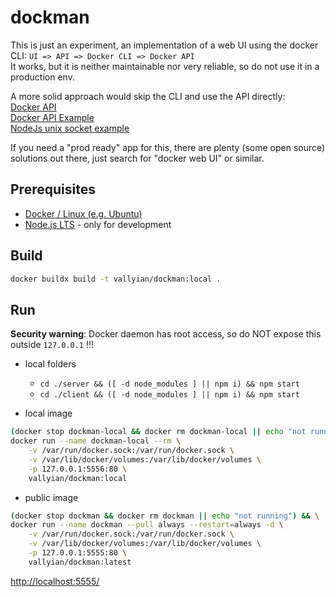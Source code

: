 # dockman

This is just an experiment, an implementation of a web UI using the docker CLI: `UI => API => Docker CLI => Docker API`  
It works, but it is neither maintainable nor very reliable, so do not use it in a production env.  

A more solid approach would skip the CLI and use the API directly:  
[Docker API](https://docs.docker.com/engine/api/v1.41/)  
[Docker API Example](https://docs.docker.com/engine/api/sdk/examples/)  
[NodeJs unix socket example](https://stackoverflow.com/questions/41177350/node-js-send-get-request-via-unix-socket)  

If you need a "prod ready" app for this, there are plenty (some open source) solutions out there, just search for "docker web UI" or similar.

## Prerequisites

* [Docker / Linux (e.g. Ubuntu)](https://docs.docker.com/engine/install/ubuntu/)
* [Node.js LTS](https://nodejs.org/en/) - only for development

## Build

```sh
docker buildx build -t vallyian/dockman:local .
```

## Run

**Security warning**: Docker daemon has root access, so do NOT expose this outside `127.0.0.1` !!!

* local folders
  * `cd ./server && ([ -d node_modules ] || npm i) && npm start`
  * `cd ./client && ([ -d node_modules ] || npm i) && npm start`

* local image

```sh
(docker stop dockman-local && docker rm dockman-local || echo "not running") && \
docker run --name dockman-local --rm \
    -v /var/run/docker.sock:/var/run/docker.sock \
    -v /var/lib/docker/volumes:/var/lib/docker/volumes \
    -p 127.0.0.1:5556:80 \
    vallyian/dockman:local
```

* public image

```sh
(docker stop dockman && docker rm dockman || echo "not running") && \
docker run --name dockman --pull always --restart=always -d \
    -v /var/run/docker.sock:/var/run/docker.sock \
    -v /var/lib/docker/volumes:/var/lib/docker/volumes \
    -p 127.0.0.1:5555:80 \
    vallyian/dockman:latest
```

[http://localhost:5555/](http://localhost:5555/)

